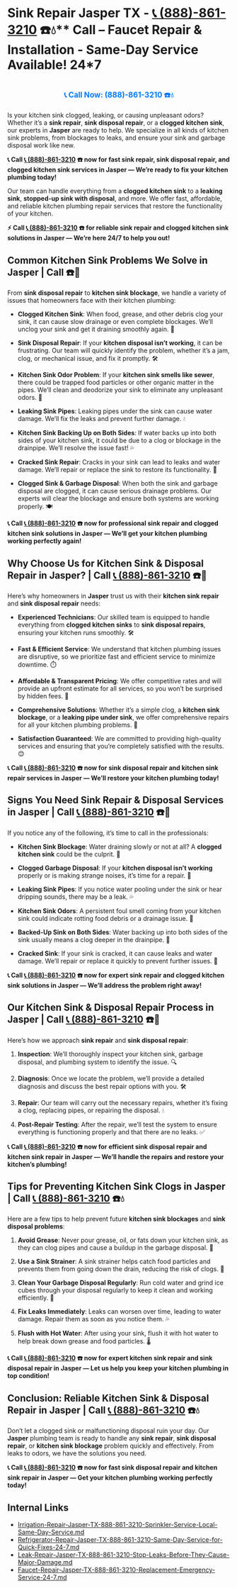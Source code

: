 # Sink Repair Jasper TX - [📞 (888)-861-3210](https://plumbing-texas-3210.netlify.app) ☎️💧** Call –  Faucet Repair & Installation - Same-Day Service Available! 24*7
# 

<p align="center" style="font-size: 1.2em; font-weight: bold; margin: 20px 0;">
  <a href="https://plumbing-texas-3210.netlify.app" target="_blank" style="color: #007BFF; text-decoration: none;">📞 Call Now: (888)-861-3210 ☎️💧</a>
</p>

Is your kitchen sink clogged, leaking, or causing unpleasant odors? Whether it’s a **sink repair**, **sink disposal repair**, or a **clogged kitchen sink**, our experts in **Jasper** are ready to help. We specialize in all kinds of kitchen sink problems, from blockages to leaks, and ensure your sink and garbage disposal work like new.

**📞 Call [📞 (888)-861-3210](https://plumbing-texas-3210.netlify.app) ☎️ now for fast **sink repair**, **sink disposal repair**, and **clogged kitchen sink** services in Jasper — We’re ready to fix your kitchen plumbing today!**

Our team can handle everything from a **clogged kitchen sink** to a **leaking sink**, **stopped-up sink with disposal**, and more. We offer fast, affordable, and reliable kitchen plumbing repair services that restore the functionality of your kitchen.

**⚡ Call [📞 (888)-861-3210](https://plumbing-texas-3210.netlify.app) ☎️ for reliable **sink repair** and **clogged kitchen sink** solutions in Jasper — We’re here 24/7 to help you out!**

## **Common Kitchen Sink Problems We Solve in Jasper | Call  ☎️🔧**

From **sink disposal repair** to **kitchen sink blockage**, we handle a variety of issues that homeowners face with their kitchen plumbing:

- **Clogged Kitchen Sink**: When food, grease, and other debris clog your sink, it can cause slow drainage or even complete blockages. We’ll unclog your sink and get it draining smoothly again. 🚰

- **Sink Disposal Repair**: If your **kitchen disposal isn’t working**, it can be frustrating. Our team will quickly identify the problem, whether it’s a jam, clog, or mechanical issue, and fix it promptly. 🛠️

- **Kitchen Sink Odor Problem**: If your **kitchen sink smells like sewer**, there could be trapped food particles or other organic matter in the pipes. We’ll clean and deodorize your sink to eliminate any unpleasant odors. 🌱

- **Leaking Sink Pipes**: Leaking pipes under the sink can cause water damage. We’ll fix the leaks and prevent further damage. 💧

- **Kitchen Sink Backing Up on Both Sides**: If water backs up into both sides of your kitchen sink, it could be due to a clog or blockage in the drainpipe. We’ll resolve the issue fast! 💦

- **Cracked Sink Repair**: Cracks in your sink can lead to leaks and water damage. We’ll repair or replace the sink to restore its functionality. 🧼

- **Clogged Sink & Garbage Disposal**: When both the sink and garbage disposal are clogged, it can cause serious drainage problems. Our experts will clear the blockage and ensure both systems are working properly. 🍽️

**📞 Call [📞 (888)-861-3210](https://plumbing-texas-3210.netlify.app) ☎️ now for professional **sink repair** and **clogged kitchen sink** solutions in Jasper — We’ll get your kitchen plumbing working perfectly again!**

## **Why Choose Us for Kitchen Sink & Disposal Repair in Jasper? | Call [📞 (888)-861-3210](https://plumbing-texas-3210.netlify.app) ☎️🌟**

Here’s why homeowners in **Jasper** trust us with their **kitchen sink repair** and **sink disposal repair** needs:

- **Experienced Technicians**: Our skilled team is equipped to handle everything from **clogged kitchen sinks** to **sink disposal repairs**, ensuring your kitchen runs smoothly. 🛠️

- **Fast & Efficient Service**: We understand that kitchen plumbing issues are disruptive, so we prioritize fast and efficient service to minimize downtime. ⏱️

- **Affordable & Transparent Pricing**: We offer competitive rates and will provide an upfront estimate for all services, so you won’t be surprised by hidden fees. 💸

- **Comprehensive Solutions**: Whether it’s a simple clog, a **kitchen sink blockage**, or a **leaking pipe under sink**, we offer comprehensive repairs for all your kitchen plumbing problems. 🚰

- **Satisfaction Guaranteed**: We are committed to providing high-quality services and ensuring that you’re completely satisfied with the results. 😊

**📞 Call [📞 (888)-861-3210](https://plumbing-texas-3210.netlify.app) ☎️ now for **sink disposal repair** and **kitchen sink repair** services in Jasper — We’ll restore your kitchen plumbing today!**

## **Signs You Need Sink Repair & Disposal Services in Jasper | Call [📞 (888)-861-3210](https://plumbing-texas-3210.netlify.app) ☎️🚨**

If you notice any of the following, it’s time to call in the professionals:

- **Kitchen Sink Blockage**: Water draining slowly or not at all? A **clogged kitchen sink** could be the culprit. 🚿

- **Clogged Garbage Disposal**: If your **kitchen disposal isn’t working** properly or is making strange noises, it’s time for a repair. 🔧

- **Leaking Sink Pipes**: If you notice water pooling under the sink or hear dripping sounds, there may be a leak. 💦

- **Kitchen Sink Odors**: A persistent foul smell coming from your kitchen sink could indicate rotting food debris or a drainage issue. 🌱

- **Backed-Up Sink on Both Sides**: Water backing up into both sides of the sink usually means a clog deeper in the drainpipe. 🚨

- **Cracked Sink**: If your sink is cracked, it can cause leaks and water damage. We’ll repair or replace it quickly to prevent further issues. 🧼

**📞 Call [📞 (888)-861-3210](https://plumbing-texas-3210.netlify.app) ☎️ now for expert **sink repair** and **clogged kitchen sink** solutions in Jasper — We’ll address the problem right away!**

## **Our Kitchen Sink & Disposal Repair Process in Jasper | Call [📞 (888)-861-3210](https://plumbing-texas-3210.netlify.app) ☎️🔧**

Here’s how we approach **sink repair** and **sink disposal repair**:

1. **Inspection**: We’ll thoroughly inspect your kitchen sink, garbage disposal, and plumbing system to identify the issue. 🔍

2. **Diagnosis**: Once we locate the problem, we’ll provide a detailed diagnosis and discuss the best repair options with you. 🛠️

3. **Repair**: Our team will carry out the necessary repairs, whether it’s fixing a clog, replacing pipes, or repairing the disposal. 💧

4. **Post-Repair Testing**: After the repair, we’ll test the system to ensure everything is functioning properly and that there are no leaks. ✅

**📞 Call [📞 (888)-861-3210](https://plumbing-texas-3210.netlify.app) ☎️ now for efficient **sink disposal repair** and **kitchen sink repair** in Jasper — We’ll handle the repairs and restore your kitchen’s plumbing!**

## **Tips for Preventing Kitchen Sink Clogs in Jasper | Call [📞 (888)-861-3210](https://plumbing-texas-3210.netlify.app) ☎️💧**

Here are a few tips to help prevent future **kitchen sink blockages** and **sink disposal problems**:

1. **Avoid Grease**: Never pour grease, oil, or fats down your kitchen sink, as they can clog pipes and cause a buildup in the garbage disposal. 🚫

2. **Use a Sink Strainer**: A sink strainer helps catch food particles and prevents them from going down the drain, reducing the risk of clogs. 🧼

3. **Clean Your Garbage Disposal Regularly**: Run cold water and grind ice cubes through your disposal regularly to keep it clean and working efficiently. 🧊

4. **Fix Leaks Immediately**: Leaks can worsen over time, leading to water damage. Repair them as soon as you notice them. 💦

5. **Flush with Hot Water**: After using your sink, flush it with hot water to help break down grease and food particles. 🌡️

**📞 Call [📞 (888)-861-3210](https://plumbing-texas-3210.netlify.app) ☎️ now for expert **kitchen sink repair** and **sink disposal repair** in Jasper — Let us help you keep your kitchen plumbing in top condition!**

## **Conclusion: Reliable Kitchen Sink & Disposal Repair in Jasper | Call [📞 (888)-861-3210](https://plumbing-texas-3210.netlify.app) ☎️💧**

Don’t let a clogged sink or malfunctioning disposal ruin your day. Our **Jasper** plumbing team is ready to handle any **sink repair**, **sink disposal repair**, or **kitchen sink blockage** problem quickly and effectively. From leaks to odors, we have the solutions you need.

**📞 Call [📞 (888)-861-3210](https://plumbing-texas-3210.netlify.app) ☎️ now for fast **sink disposal repair** and **kitchen sink repair** in Jasper — Get your kitchen plumbing working perfectly today!**


## Internal Links
- [Irrigation-Repair-Jasper-TX-888-861-3210-Sprinkler-Service-Local-Same-Day-Service.md](https://github.com/allyoucaneatsushiin/plumbing-texas/blob/main/Irrigation-Repair-Jasper-TX-888-861-3210-Sprinkler-Service-Local-Same-Day-Service.md)
- [Refrigerator-Repair-Jasper-TX-888-861-3210-Same-Day-Service-for-Quick-Fixes-24-7.md](https://github.com/allyoucaneatsushiin/plumbing-texas/blob/main/Refrigerator-Repair-Jasper-TX-888-861-3210-Same-Day-Service-for-Quick-Fixes-24-7.md)
- [Leak-Repair-Jasper-TX-888-861-3210-Stop-Leaks-Before-They-Cause-Major-Damage.md](https://github.com/allyoucaneatsushiin/plumbing-texas/blob/main/Leak-Repair-Jasper-TX-888-861-3210-Stop-Leaks-Before-They-Cause-Major-Damage.md)
- [Faucet-Repair-Jasper-TX-888-861-3210-Replacement-Emergency-Service-24-7.md](https://github.com/allyoucaneatsushiin/plumbing-texas/blob/main/Faucet-Repair-Jasper-TX-888-861-3210-Replacement-Emergency-Service-24-7.md)
